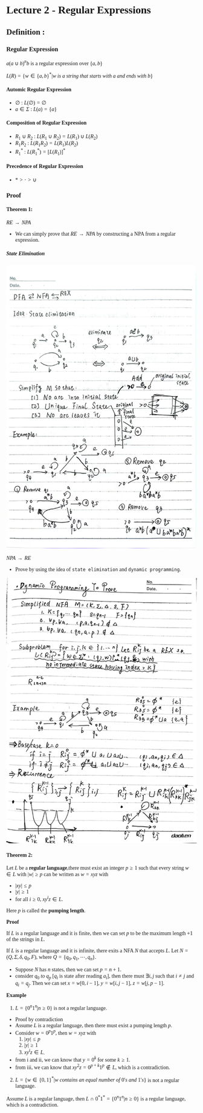 <font face = "Times New Roman">

# Lecture 2 - Regular Expressions
## Definition :
### Regular Expression
$a(a\cup b)^nb$ is a regular expression over $\{a,b\}$

$L(R) = \{w \in \{a,b\}^* | w\ is\ a\ string\ that\ starts\ with\ a\ and\ ends\ with\ b\}$

#### Automic Regular Expression

* $\emptyset$ : $L(\emptyset) = \emptyset$
* $a\in \Sigma$ : $L(a) = \{a\}$

#### Composition of Regular Expression

* $R_1\cup R_2$ : $L(R_1\cup R_2) = L(R_1)\cup L(R_2)$
* $R_1R_2$ : $L(R_1R_2) = L(R_1)L(R_2)$
* $R_1^*$ : $L(R_1^*) = [L(R_1)]^*$

#### Precedence of Regular Expression
* $* >  \cdot > \cup$

### Proof
#### Theorem 1: 

$RE \rightarrow NPA$

* We can simply prove that $RE \rightarrow NPA$ by constructing a NPA from a regular expression.

##### State Elimination

![2](2.jpg)

$NPA \rightarrow RE$

* Prove by using the idea of `state elimination` and `dynamic programming`.

![1](1.jpg)

#### Theorem 2:

Let $L$ be a **regular language**,there must exist an integer $p\geq 1$ such that every string $w\in L$ with $|w|\geq p$ can be written as $w = xyz$ with 

* $|xy|\leq p$
* $|y|\geq 1$ 
* for all $i\geq 0$, $xy^iz\in L$.

Here $p$ is called the **pumping length**.

**Proof**

If $L$ is a regular language and it is finite, then we can set $p$ to be the maximum length +1 of the strings in $L$.

If $L$ is a regular language and it is infinite, there exits a NFA $N$ that accepts $L$. Let $N = (Q,\Sigma,\delta,q_0,F)$, where $Q = \{q_0,q_1,\cdots,q_n\}$.

* Suppose $N$ has $n$ states, then we can set $p = n+1$.
* consider $q_0 \ to\ q_p$ [$q_i$ is state after reading $a_i$], then there must $\exists i,j$ such that $i\neq j$ and $q_i = q_j$. Then we can set $x = w[0,i-1]$, $y = w[i,j-1]$, $z = w[j,p-1]$.

**Example**

1. $L = \{0^n1^n | n\geq 0\}$ is not a regular language.

* Proof by contradiction
* Assume $L$ is a regular language, then there must exist a pumping length $p$.
* Consider $w = 0^p1^p$, then $w = xyz$ with
  1. $|xy|\leq p$
  2. $|y|\geq 1$ 
  3.  $xy^iz\in L$.
* from i and ii, we can know that $y = 0^k$ for some $k\geq 1$.
* from iii, we can know that $xy^2z = 0^{p+k}1^p \notin L$, which is a contradiction.



2. $L = \{w\in \{0,1\}^* | w\ contains\ an\ equal\ number\ of\ 0's\ and\ 1's\}$ is not a regular language.

Assume $L$ is a regular language, then $L \cap 0^*1^* = \{0^n1^n | n\geq 0\}$ is a regular language, which is a contradiction.



</font>